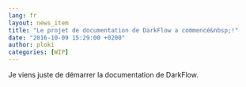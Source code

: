 ```yaml
---
lang: fr
layout: news_item
title: "Le projet de documentation de DarkFlow a commencé&nbsp;!"
date: "2016-10-09 15:29:00 +0200"
author: ploki
categories: [WIP]
---
```


Je viens juste de démarrer la documentation de DarkFlow.


